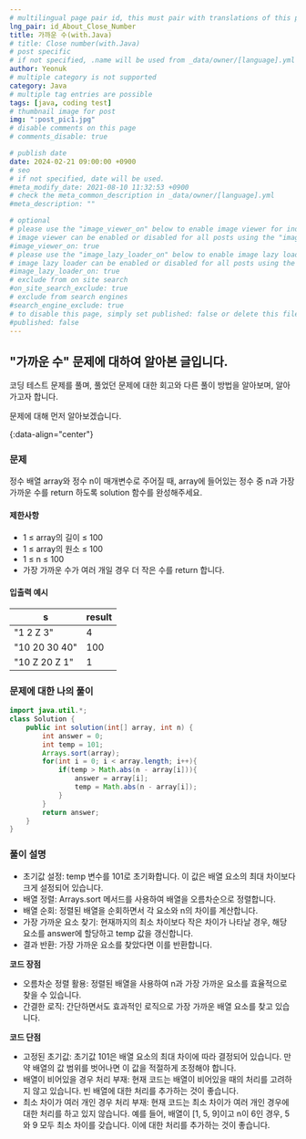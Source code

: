 ```yaml
---
# multilingual page pair id, this must pair with translations of this page. (This name must be unique)
lng_pair: id_About_Close_Number
title: 가까운 수(with.Java)
# title: Close number(with.Java)
# post specific
# if not specified, .name will be used from _data/owner/[language].yml
author: Yeonuk
# multiple category is not supported
category: Java
# multiple tag entries are possible
tags: [java, coding test]
# thumbnail image for post
img: ":post_pic1.jpg"
# disable comments on this page
# comments_disable: true

# publish date
date: 2024-02-21 09:00:00 +0900
# seo
# if not specified, date will be used.
#meta_modify_date: 2021-08-10 11:32:53 +0900
# check the meta_common_description in _data/owner/[language].yml
#meta_description: ""

# optional
# please use the "image_viewer_on" below to enable image viewer for individual pages or posts (_posts/ or [language]/_posts folders).
# image viewer can be enabled or disabled for all posts using the "image_viewer_posts: true" setting in _data/conf/main.yml.
#image_viewer_on: true
# please use the "image_lazy_loader_on" below to enable image lazy loader for individual pages or posts (_posts/ or [language]/_posts folders).
# image lazy loader can be enabled or disabled for all posts using the "image_lazy_loader_posts: true" setting in _data/conf/main.yml.
#image_lazy_loader_on: true
# exclude from on site search
#on_site_search_exclude: true
# exclude from search engines
#search_engine_exclude: true
# to disable this page, simply set published: false or delete this file
#published: false
---
```


<!-- outline-start -->

## "가까운 수" 문제에 대하여 알아본 글입니다.

코딩 테스트 문제를 풀며, 풀었던 문제에 대한 회고와 다른 풀이 방법을 알아보며, 알아가고자 합니다.

문제에 대해 먼저 알아보겠습니다.

{:data-align="center"}

<!-- outline-end -->

### 문제

정수 배열 array와 정수 n이 매개변수로 주어질 때, array에 들어있는 정수 중 n과 가장 가까운 수를 return 하도록 solution 함수를 완성해주세요.

#### 제한사항

- 1 ≤ array의 길이 ≤ 100
- 1 ≤ array의 원소 ≤ 100
- 1 ≤ n ≤ 100
- 가장 가까운 수가 여러 개일 경우 더 작은 수를 return 합니다.

#### 입출력 예시

| s             | result |
| ------------- | ------ |
| "1 2 Z 3"     | 4      |
| "10 20 30 40" | 100    |
| "10 Z 20 Z 1" | 1      |

<!-- | start_num | end_num | result |
| --------- | ------- | ------ |
| 10        | 3       | 0      | -->

### 문제에 대한 나의 풀이

```java
import java.util.*;
class Solution {
    public int solution(int[] array, int n) {
        int answer = 0;
        int temp = 101;
        Arrays.sort(array);
        for(int i = 0; i < array.length; i++){
            if(temp > Math.abs(n - array[i])){
                answer = array[i];
                temp = Math.abs(n - array[i]);
            }
        }
        return answer;
    }
}
```

### 풀이 설명

- 초기값 설정: temp 변수를 101로 초기화합니다. 이 값은 배열 요소의 최대 차이보다 크게 설정되어 있습니다.
- 배열 정렬: Arrays.sort 메서드를 사용하여 배열을 오름차순으로 정렬합니다.
- 배열 순회: 정렬된 배열을 순회하면서 각 요소와 n의 차이를 계산합니다.
- 가장 가까운 요소 찾기: 현재까지의 최소 차이보다 작은 차이가 나타날 경우, 해당 요소를 answer에 할당하고 temp 값을 갱신합니다.
- 결과 반환: 가장 가까운 요소를 찾았다면 이를 반환합니다.

**코드 장점**

- 오름차순 정렬 활용: 정렬된 배열을 사용하여 n과 가장 가까운 요소를 효율적으로 찾을 수 있습니다.
- 간결한 로직: 간단하면서도 효과적인 로직으로 가장 가까운 배열 요소를 찾고 있습니다.

**코드 단점**

- 고정된 초기값: 초기값 101은 배열 요소의 최대 차이에 따라 결정되어 있습니다. 만약 배열의 값 범위를 벗어나면 이 값을 적절하게 조정해야 합니다.
- 배열이 비어있을 경우 처리 부재: 현재 코드는 배열이 비어있을 때의 처리를 고려하지 않고 있습니다. 빈 배열에 대한 처리를 추가하는 것이 좋습니다.
- 최소 차이가 여러 개인 경우 처리 부재: 현재 코드는 최소 차이가 여러 개인 경우에 대한 처리를 하고 있지 않습니다. 예를 들어, 배열이 [1, 5, 9]이고 n이 6인 경우, 5와 9 모두 최소 차이를 갖습니다. 이에 대한 처리를 추가하는 것이 좋습니다.
